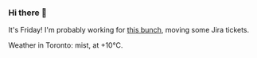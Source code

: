 ### Hi there :wave:

It's Friday! I'm probably working for [this bunch](https://github.com/kohofinancial), moving some Jira tickets.

Weather in Toronto: mist, at +10°C.
